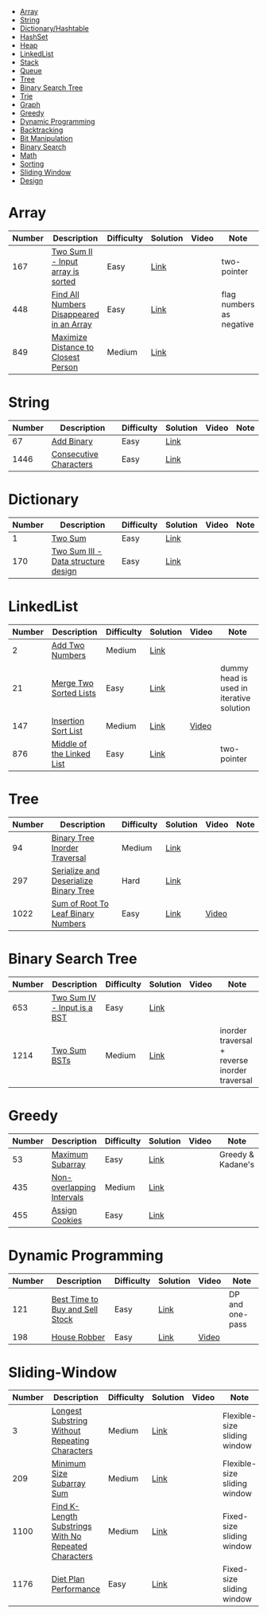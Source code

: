 - [Array](#Array)
- [String](#String)
- [Dictionary/Hashtable](#Dictionary)
- [HashSet](#HashSet)
- [Heap](#Heap)
- [LinkedList](#LinkedList)
- [Stack](#Stack)
- [Queue](#Queue)
- [Tree](#Tree)
- [Binary Search Tree](#Binary-Search-Tree)
- [Trie](#Trie)
- [Graph](#Graph)
- [Greedy](#Greedy)
- [Dynamic Programming](#Dynamic-Programming)
- [Backtracking](#Backtracking)
- [Bit Manipulation](#Bit-Manipulation)
- [Binary Search](#Binary-Search)
- [Math](#Math)
- [Sorting](#Sorting)
- [Sliding Window](#Sliding-Window)
- [Design](#Design)





# Array
Number  | Description                           | Difficulty | Solution | Video | Note
------- | ------------------------------------- | -------- |--------|--------|--------
167 | [Two Sum II - Input array is sorted](https://leetcode.com/problems/two-sum-ii-input-array-is-sorted/) | Easy | [Link](https://leetcode.com/problems/two-sum-ii-input-array-is-sorted/discuss/885921/cjava-two-pointer-solution)  |  | two-pointer
448 | [Find All Numbers Disappeared in an Array](https://leetcode.com/problems/find-all-numbers-disappeared-in-an-array/) | Easy | [Link](https://leetcode.com/problems/find-all-numbers-disappeared-in-an-array/discuss/777494/C-solution-time-O(n)-space-O(1))  |  | flag numbers as negative
849 | [Maximize Distance to Closest Person](https://leetcode.com/problems/maximize-distance-to-closest-person/) | Medium | [Link](https://leetcode.com/problems/maximize-distance-to-closest-person/discuss/916174/C-O(N)-one-pass-solution)  |  |




# String
Number  | Description                           | Difficulty | Solution | Video | Note
------- | ------------------------------------- | -------- |--------|--------|--------
67 | [Add Binary](https://leetcode.com/problems/add-binary/) | Easy | [Link](https://leetcode.com/problems/add-binary/discuss/615989/C-O(n)-solution)  |  |
1446 | [Consecutive Characters](https://leetcode.com/problems/consecutive-characters/) | Easy | [Link](https://leetcode.com/problems/consecutive-characters/discuss/923000/C-one-pass-solution)  |  |




# Dictionary  
Number  | Description                           | Difficulty | Solution | Video | Note
------- | ------------------------------------- | -------- |--------|-------- |--------
1 | [Two Sum](https://leetcode.com/problems/two-sum/) | Easy | [Link](https://leetcode.com/problems/two-sum/discuss/578502/C-solution)  | |
170 | [Two Sum III - Data structure design](https://leetcode.com/problems/two-sum-iii-data-structure-design/) | Easy | [Link](https://leetcode.com/problems/two-sum-iii-data-structure-design/discuss/885422/CJava-Dictionary-solution)  | |




# LinkedList  
Number  | Description                           | Difficulty | Solution | Video | Note
------- | ------------------------------------- | -------- |--------|--------|--------
2 | [Add Two Numbers](https://leetcode.com/problems/add-two-numbers/) | Medium | [Link](https://leetcode.com/problems/add-two-numbers/discuss/578114/C-solution)  |  | 
21 | [Merge Two Sorted Lists](https://leetcode.com/problems/merge-two-sorted-lists/) | Easy | [Link](https://leetcode.com/problems/merge-two-sorted-lists/discuss/580525/C-solutions-(Iterative-and-Recursive))  |  | dummy head is used in iterative solution
147 | [Insertion Sort List](https://leetcode.com/problems/insertion-sort-list/) | Medium | [Link](https://leetcode.com/problems/insertion-sort-list/discuss/921524/C-solution)  | [Video](https://www.youtube.com/watch?v=t4EJjWf1Tl8) |
876 | [Middle of the Linked List](https://leetcode.com/problems/middle-of-the-linked-list/) | Easy | [Link](https://leetcode.com/problems/middle-of-the-linked-list/discuss/893775/C-two-pointer-solution)  |  | two-pointer





# Tree 
Number  | Description                           | Difficulty | Solution | Video | Note
------- | ------------------------------------- | -------- |--------|-------- |--------
94 | [Binary Tree Inorder Traversal](https://leetcode.com/problems/binary-tree-inorder-traversal/) | Medium | [Link](https://leetcode.com/problems/binary-tree-inorder-traversal/discuss/887539/C-recursive-and-iterative-resolutions)  | |
297 | [Serialize and Deserialize Binary Tree](https://leetcode.com/problems/serialize-and-deserialize-binary-tree/) | Hard | [Link](https://leetcode.com/problems/serialize-and-deserialize-binary-tree/discuss/665636/C-BFS-solution)| |
1022 | [Sum of Root To Leaf Binary Numbers](https://leetcode.com/problems/sum-of-root-to-leaf-binary-numbers/) | Easy | [Link](https://leetcode.com/problems/sum-of-root-to-leaf-binary-numbers/discuss/542875/C-DFS-and-BFS-solution)  | [Video](https://www.youtube.com/watch?v=q3V-BiRFy6k&t=879s)|




# Binary Search Tree 
Number  | Description                           | Difficulty | Solution | Video | Note
------- | ------------------------------------- | -------- |--------|-------- |--------
653 | [Two Sum IV - Input is a BST](https://leetcode.com/problems/two-sum-iv-input-is-a-bst/) | Easy | [Link](https://leetcode.com/problems/two-sum-iv-input-is-a-bst/discuss/612169/C-solution-(DFS-and-Two-pointer))  | |
1214 | [Two Sum BSTs](https://leetcode.com/problems/two-sum-bsts/) | Medium | [Link](https://leetcode.com/problems/two-sum-bsts/discuss/887460/C-solutions)  | | inorder traversal + reverse inorder traversal



# Greedy  
Number  | Description                           | Difficulty | Solution | Video | Note
------- | ------------------------------------- | -------- |--------|-------- |--------
53 | [Maximum Subarray](https://leetcode.com/problems/maximum-subarray/) | Easy | [Link](https://leetcode.com/problems/maximum-subarray/discuss/633894/C-solutions-(Greedy-and-Kadane))| |Greedy & Kadane's
435 | [Non-overlapping Intervals](https://leetcode.com/problems/non-overlapping-intervals/) | Medium | [Link](https://leetcode.com/problems/non-overlapping-intervals/discuss/794463/C-sort-by-end-(with-proof))| |
455 | [Assign Cookies](https://leetcode.com/problems/assign-cookies/) | Easy | [Link](https://leetcode.com/problems/assign-cookies/discuss/893432/C-greedy-solution)| |



# Dynamic Programming
Number  | Description                           | Difficulty | Solution | Video | Note
------- | ------------------------------------- | -------- |--------|-------- |--------
121 | [Best Time to Buy and Sell Stock](https://leetcode.com/problems/best-time-to-buy-and-sell-stock/) | Easy | [Link](https://leetcode.com/problems/best-time-to-buy-and-sell-stock/discuss/544022/C-solutions-(one-pass-and-DP))| | DP and one-pass
198 | [House Robber](https://leetcode.com/problems/house-robber/) | Easy | [Link](https://leetcode.com/problems/house-robber/discuss/847490/C-DP-solution-time-O(n)-space-O(1))| [Video](https://www.youtube.com/watch?v=Pr09bgsg4Qg)|

# Sliding-Window
Number  | Description                           | Difficulty | Solution | Video | Note
------- | ------------------------------------- | -------- |--------|-------- |--------
3 | [Longest Substring Without Repeating Characters](https://leetcode.com/problems/longest-substring-without-repeating-characters/) | Medium | [Link](https://leetcode.com/problems/longest-substring-without-repeating-characters/discuss/691421/C-sliding-window-solution)| | Flexible-size sliding window
209 | [Minimum Size Subarray Sum](https://leetcode.com/problems/minimum-size-subarray-sum/) | Medium | [Link](https://leetcode.com/problems/minimum-size-subarray-sum/discuss/624044/C-sliding-window-O(n))| | Flexible-size sliding window
1100 | [Find K-Length Substrings With No Repeated Characters](https://leetcode.com/problems/find-k-length-substrings-with-no-repeated-characters/) | Medium | [Link](https://leetcode.com/problems/find-k-length-substrings-with-no-repeated-characters/discuss/938395/C-Sliding-Window-solution)| | Fixed-size sliding window
1176 | [Diet Plan Performance](https://leetcode.com/problems/diet-plan-performance/) | Easy | [Link](https://leetcode.com/problems/diet-plan-performance/discuss/627649/C-sliding-window-solutions)| | Fixed-size sliding window

